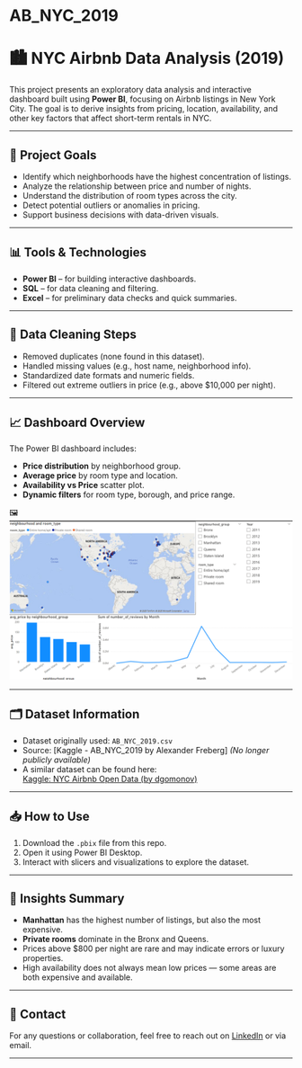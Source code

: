 # AB_NYC_2019
# 🏙️ NYC Airbnb Data Analysis (2019)

This project presents an exploratory data analysis and interactive dashboard built using **Power BI**, focusing on Airbnb listings in New York City. The goal is to derive insights from pricing, location, availability, and other key factors that affect short-term rentals in NYC.

---

## 📌 Project Goals

- Identify which neighborhoods have the highest concentration of listings.
- Analyze the relationship between price and number of nights.
- Understand the distribution of room types across the city.
- Detect potential outliers or anomalies in pricing.
- Support business decisions with data-driven visuals.

---

## 📊 Tools & Technologies

- **Power BI** – for building interactive dashboards.
- **SQL** – for data cleaning and filtering.
- **Excel** – for preliminary data checks and quick summaries.

---

## 🧼 Data Cleaning Steps

- Removed duplicates (none found in this dataset).
- Handled missing values (e.g., host name, neighborhood info).
- Standardized date formats and numeric fields.
- Filtered out extreme outliers in price (e.g., above $10,000 per night).

---

## 📈 Dashboard Overview

The Power BI dashboard includes:

- **Price distribution** by neighborhood group.
- **Average price** by room type and location.
- **Availability vs Price** scatter plot.
- **Dynamic filters** for room type, borough, and price range.

🖼️ ![Dashboard Preview](https://github.com/Afraem-hany/AB_NYC_2019/blob/069c3508c6662fb83da2d7f300ebeb8bf2f8018d/images/Screenshot%202025-07-21%20213738.png)

---

## 🗂️ Dataset Information

- Dataset originally used: `AB_NYC_2019.csv`
- Source: [Kaggle - AB_NYC_2019 by Alexander Freberg] *(No longer publicly available)*  
- A similar dataset can be found here:  
  [Kaggle: NYC Airbnb Open Data (by dgomonov)](https://www.kaggle.com/datasets/dgomonov/new-york-city-airbnb-open-data)

---

## 📥 How to Use

1. Download the `.pbix` file from this repo.
2. Open it using Power BI Desktop.
3. Interact with slicers and visualizations to explore the dataset.

---

## 📌 Insights Summary

- **Manhattan** has the highest number of listings, but also the most expensive.
- **Private rooms** dominate in the Bronx and Queens.
- Prices above $800 per night are rare and may indicate errors or luxury properties.
- High availability does not always mean low prices — some areas are both expensive and available.

---

## 📧 Contact

For any questions or collaboration, feel free to reach out on [LinkedIn](www.linkedin.com/in/afraem-hany-677232370) or via email.

---


